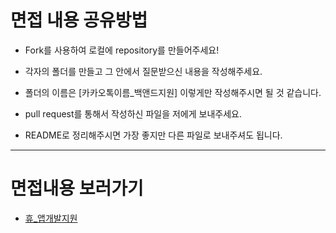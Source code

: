 # 면접 내용 공유방법 

- Fork를 사용하여 로컬에 repository를 만들어주세요!

- 각자의 폴더를 만들고 그 안에서 질문받으신 내용을 작성해주세요.

- 폴더의 이름은 [카카오톡이름_백앤드지원] 이렇게만 작성해주시면 될 것 같습니다.

- pull request를 통해서 작성하신 파일을 저에게 보내주세요.

- README로 정리해주시면 가장 좋지만 다른 파일로 보내주셔도 됩니다. 

  

------



# 면접내용 보러가기

- [휴_앱개발지원](https://github.com/tjrkdgnl/CS_Interview_Question/tree/main/휴-앱개발지원)

